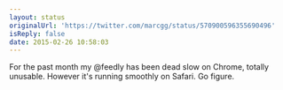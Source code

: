 ```yaml
---
layout: status
originalUrl: 'https://twitter.com/marcgg/status/570900596355690496'
isReply: false
date: 2015-02-26 10:58:03
---
```


For the past month my @feedly has been dead slow on Chrome, totally unusable. However it's running smoothly on Safari. Go figure.
